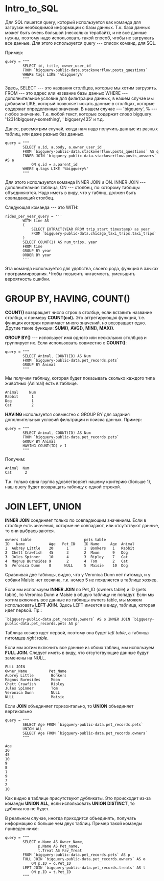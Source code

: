 # Intro_to_SQL

Для SQL пишется query, который используется как команда для загрузки необходимой информации с базы данных. Т.к. база данных может быть очень большой (несколько терабайт), и не все данные нужны, поэтому надо использовать такой способ, чтобы не загружать все данные. Для этого используется query --- список команд, для SQL. 

Пример: 

```
query = """
        SELECT id, title, owner_user_id
        FROM `bigquery-public-data.stackoverflow.posts_questions`
        WHERE tags LIKE '%bigquery%'
        """
```

Здесь, 
SELECT --- это названия столбцов, которые мы хотим загрузить. 
FROM --- это адрес или название базы данных
WHERE --- дополнительное условие для фильтрации данных, в нашем случае мы добавили LIKE, который позволяет искать данные в столбцах, которые содержат определенные значения. В нашем случае --- 'bigquery', % --- любое значение. 
Т.е. любой текст, которые содержит слово bigquery: '12314bigquery-something', ' bigquery435' и т.д. 

Далее, рассмотрим случай, когда нам надо получить данные из разных таблиц, или даже разных баз данных. 

```
query = """
        SELECT a.id, a.body, a.owner_user_id
        FROM `bigquery-public-data.stackoverflow.posts_questions` AS q 
        INNER JOIN `bigquery-public-data.stackoverflow.posts_answers` AS a
            ON q.id = a.parent_id
        WHERE q.tags LIKE '%bigquery%'
        """
```

Для этого используется команда INNER JOIN и ON. INNER JOIN --- дополнительная таблица, ON --- столбец, по которому таблицы объединяются. Надо иметь в виду, что у таблиц, должен быть совпадающий столбец.

Следующая команда --- это WITH:
```
rides_per_year_query = '''
        WITH time AS
        (
            SELECT EXTRACT(YEAR FROM trip_start_timestamp) as year
            FROM `bigquery-public-data.chicago_taxi_trips.taxi_trips`
        )
        SELECT COUNT(1) AS num_trips, year
        FROM time
        GROUP BY year
        ORDER BY year
        '''
```

Эта команда используется для удобства, своего рода, функция в языках программирования. Чтобы повысить читаемость, уменьшить вероятность ошибки. 


# GROUP BY, HAVING, COUNT()

**COUNT()** возвращает число строк в столбце, если вставить название столбца, к примеру **COUNT(col).**
Это аггрегирующая функция, т.е. функция которая принимает много значений, но вовзращает одно. Другие такие функции: **SUM()**, **AVG()**, **MIN()**, **MAX()**.

**GROUP BY()** --- использует имя одного или нескольких столбцов и группирует их. Если использовать совместно с **COUNT()**:

```
query = """
        SELECT Animal, COUNT(ID) AS Num
        FROM `bigquery-public-data.pet_records.pets`
        GROUP BY Animal
        """
```
Мы получим таблицу, которая будет показывать сколько каждого типа животных (Animal) есть в таблице.

```
Animal     Num
Rabbit      1
Dog         1
Cat         2
```

**HAVING** используется совместно с GROUP BY для задания дополнительных условий фильтрации и поиска данных. Пример:
```
query = """
        SELECT Animal, COUNT(ID) AS Num
        FROM `bigquery-public-data.pet_records.pets`
        GROUP BY Animal
        HAVING COUNT(ID) > 1
        """
```
Получим:
```
Animal  Num
Cat      2
```
Т.к. только одна группа удовлетворяет нашему критерию (больше 1), наш query будет возвращать таблицу с одной строкой.

# JOIN LEFT, UNION
**INNER JOIN** соединяет только по совпадающим значениям. Если в столбце есть значения, которые не совпадают, или отсутствуют данные, то они выбрасываются. 
```
owners table                        pets table        
ID   Name           Age   Pet_ID    ID Name     Age  Animal 
1  Aubrey Little    20      1       1  Bonkers   1   Rabbit
2  Chett Crawfish   45      3       2  Moon      9   Dog
3  Jules Spinner    10      4       3  Ripley    7   Cat
4  Magnus Burnsides 9       2       4  Tom       2   Cat
5  Veronica Dunn    8      NULL     5  Maisie    10  Dog
```

Сравнивая две таблицы, видно, что у Veronica Dunn нет питомца, и у собаки Maisie нет хозяина, т.к. номер 5 не появляется в таблице хозяев. 

Если мы используем **INNER JOIN** по Pet_ID (owners table) и ID (pets table), то Veronica Dunn и Maisie в общую таблицу не попадут. 
Если мы хотим включить все данные из таблицы owners table, мы можем использовать **LEFT JOIN**. Здесь LEFT имеется в виду, таблица, которая идет первой. Пр.:
```
`bigquery-public-data.pet_records.owners` AS o INNER JOIN `bigquery-public-data.pet_records.pets AS p`
```
Таблица хозяев идет первой, поэтому она будет *left table*, а таблица питомцев *right table*. 

Если мы хотим включить все данные из обоих таблиц, мы используем **FULL JOIN**. Следует иметь в виду, что отсутствующие данные будут заменены на NULL.
```
FULL JOIN
Owner_Name          Pet_Name
Aubrey Little        Bonkers
Magnus Burnsides     Moon
Chett Crawfish       Ripley
Jules Spinner        Tom
Veronica Dunn        NULL
NULL                 Maisie
```

Если **JOIN** объединяет горизонтально, то **UNION** объединяет вертикально 
```
query = """
        SELECT Age FROM `bigquery-public-data.pet_records.pets`
        UNION ALL
        SELECT Age FROM `bigquery-public-data.pet_records.owners`
        """

Age
20
45
10
9
8
1
9
7
2
10
```
Как видно в таблице присутствуют дубликаты. Это происходит из-за команды **UNION ALL**, если использовать **UNION DISTINCT**, то дубликатов не будет.

В реальном случае, иногда приходится объединять, получать информацию с больше чем двух таблиц. Пример такой команды приведен ниже:
```
query = """
        SELECT o.Name AS Owner_Name,
               p.Name AS Pet_name, 
               t.Treat AS Fav_Treat    
        FROM `bigquery-public-data.pet_records.pets` AS p 
        FULL JOIN `bigquery-public-data.pet_records.owners` AS o
            ON p.ID = o.Pet_ID
        LEFT JOIN `bigquery-public-data.pet_records.treats` AS t
            ON p.ID = t.Pet_ID
        """
```



